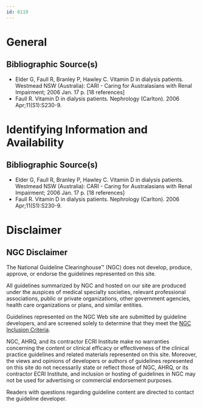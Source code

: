 ```yaml
---
id: 6119
---
```


# General

## Bibliographic Source(s)

- Elder G, Faull R, Branley P, Hawley C. Vitamin D in dialysis patients. Westmead NSW (Australia): CARI - Caring for Australasians with Renal Impairment; 2006 Jan. 17 p. [18 references]
- Faull R. Vitamin D in dialysis patients. Nephrology (Carlton). 2006 Apr;11(S1):S230-9.

# Identifying Information and Availability

## Bibliographic Source(s)

- Elder G, Faull R, Branley P, Hawley C. Vitamin D in dialysis patients. Westmead NSW (Australia): CARI - Caring for Australasians with Renal Impairment; 2006 Jan. 17 p. [18 references]
- Faull R. Vitamin D in dialysis patients. Nephrology (Carlton). 2006 Apr;11(S1):S230-9.

# Disclaimer

## NGC Disclaimer

The National Guideline Clearinghouse™ (NGC) does not develop, produce, approve, or endorse the guidelines represented on this site.

All guidelines summarized by NGC and hosted on our site are produced under the auspices of medical specialty societies, relevant professional associations, public or private organizations, other government agencies, health care organizations or plans, and similar entities.

Guidelines represented on the NGC Web site are submitted by guideline developers, and are screened solely to determine that they meet the [NGC Inclusion Criteria](/help-and-about/summaries/inclusion-criteria).

NGC, AHRQ, and its contractor ECRI Institute make no warranties concerning the content or clinical efficacy or effectiveness of the clinical practice guidelines and related materials represented on this site. Moreover, the views and opinions of developers or authors of guidelines represented on this site do not necessarily state or reflect those of NGC, AHRQ, or its contractor ECRI Institute, and inclusion or hosting of guidelines in NGC may not be used for advertising or commercial endorsement purposes.

Readers with questions regarding guideline content are directed to contact the guideline developer.


